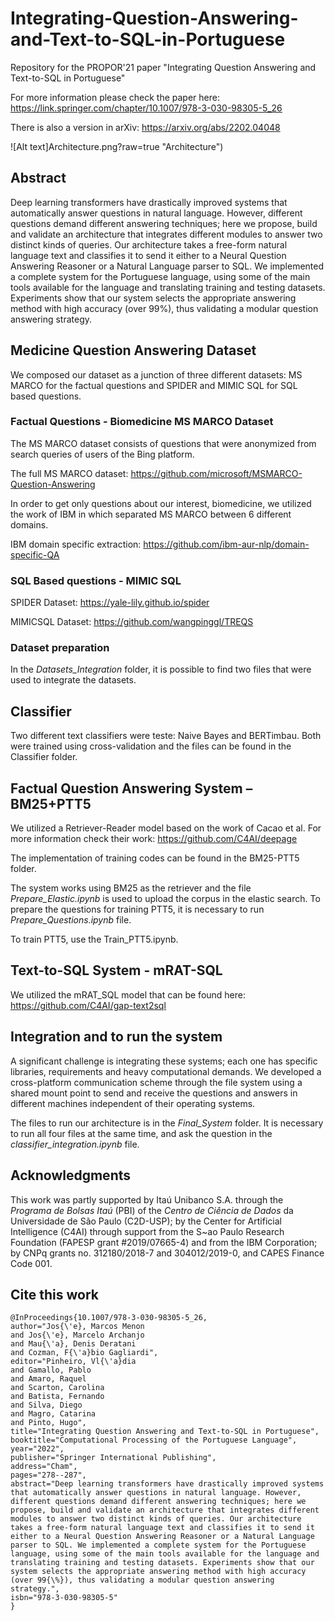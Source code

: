 # Integrating-Question-Answering-and-Text-to-SQL-in-Portuguese

Repository for the PROPOR'21 paper "Integrating Question Answering and Text-to-SQL in Portuguese"

For more information please check the paper here: https://link.springer.com/chapter/10.1007/978-3-030-98305-5_26

There is also a version in arXiv: https://arxiv.org/abs/2202.04048

![Alt text]Architecture.png?raw=true "Architecture")

## Abstract

Deep learning transformers have drastically improved systems that automatically answer questions in natural language. However, different questions demand different answering techniques; here we propose, build and validate an architecture that integrates different modules to answer two distinct kinds of queries. Our architecture takes a free-form natural language text and classifies it to send it either to a Neural Question Answering Reasoner or a Natural Language parser to SQL. We implemented a complete system for the Portuguese language, using some of the main tools available for the language and translating training and testing datasets. Experiments show that our system selects the appropriate answering method with high accuracy (over 99%), thus validating a modular question answering strategy.


## Medicine Question Answering Dataset

We composed our dataset as a junction of three different datasets: MS MARCO for the factual questions and SPIDER and MIMIC SQL for SQL based questions.

### Factual Questions - Biomedicine MS MARCO Dataset

The MS MARCO dataset consists of questions that were anonymized from search queries of users of the Bing platform.

The full MS MARCO dataset: https://github.com/microsoft/MSMARCO-Question-Answering

In order to get only questions about our interest, biomedicine, we utilized the work of IBM in which separated MS MARCO between 6 different domains.

IBM domain specific extraction: https://github.com/ibm-aur-nlp/domain-specific-QA

### SQL Based questions - MIMIC SQL

SPIDER Dataset: https://yale-lily.github.io/spider

MIMICSQL Dataset: https://github.com/wangpinggl/TREQS

### Dataset preparation

In the *Datasets_Integration* folder, it is possible to find two files that were used to integrate the datasets.

## Classifier

Two different text classifiers were teste: Naive Bayes and BERTimbau. Both were trained using cross-validation and the files can be found in the Classifier folder.

## Factual Question Answering System – BM25+PTT5

We utilized a Retriever-Reader model based on the work of Cacao et al. For more information check their work: https://github.com/C4AI/deepage

The implementation of training codes can be found in the BM25-PTT5 folder. 

The system works using BM25 as the retriever and the file *Prepare_Elastic.ipynb* is used to upload the corpus in the elastic search. To prepare the questions for training PTT5, it is necessary to run *Prepare_Questions.ipynb* file.

To train PTT5, use the Train_PTT5.ipynb.


## Text-to-SQL System - mRAT-SQL

We utilized the mRAT_SQL model that can be found here: https://github.com/C4AI/gap-text2sql

## Integration and to run the system

A significant challenge is integrating these systems; each one has specific libraries, requirements and heavy computational demands. We developed a cross-platform communication scheme through the file system using a shared mount point to send and receive the questions and answers in different machines independent of their operating systems.

The files to run our architecture is in the *Final_System* folder. It is necessary to run all four files at the same time, and ask the question in the *classifier_integration.ipynb* file.

## Acknowledgments

This work was partly supported by  Itaú Unibanco S.A.  through the *Programa de Bolsas Itaú* (PBI) of the *Centro de Ciência de Dados* da Universidade de São Paulo (C2D-USP); by the Center for Artificial Intelligence (C4AI) through support from the S\~ao Paulo Research Foundation (FAPESP grant \#2019/07665-4) and from the IBM Corporation; by CNPq grants no. 312180/2018-7 and 304012/2019-0, and CAPES Finance Code 001.  

## Cite this work

```
@InProceedings{10.1007/978-3-030-98305-5_26,
author="Jos{\'e}, Marcos Menon
and Jos{\'e}, Marcelo Archanjo
and Mau{\'a}, Denis Deratani
and Cozman, F{\'a}bio Gagliardi",
editor="Pinheiro, Vl{\'a}dia
and Gamallo, Pablo
and Amaro, Raquel
and Scarton, Carolina
and Batista, Fernando
and Silva, Diego
and Magro, Catarina
and Pinto, Hugo",
title="Integrating Question Answering and Text-to-SQL in Portuguese",
booktitle="Computational Processing of the Portuguese Language",
year="2022",
publisher="Springer International Publishing",
address="Cham",
pages="278--287",
abstract="Deep learning transformers have drastically improved systems that automatically answer questions in natural language. However, different questions demand different answering techniques; here we propose, build and validate an architecture that integrates different modules to answer two distinct kinds of queries. Our architecture takes a free-form natural language text and classifies it to send it either to a Neural Question Answering Reasoner or a Natural Language parser to SQL. We implemented a complete system for the Portuguese language, using some of the main tools available for the language and translating training and testing datasets. Experiments show that our system selects the appropriate answering method with high accuracy (over 99{\%}), thus validating a modular question answering strategy.",
isbn="978-3-030-98305-5"
}
```